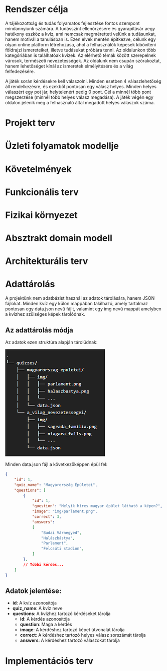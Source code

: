 # Rendszer célja
A tájékozottság és tudás folyamatos fejlesztése fontos szempont mindannyiunk számára. A tudásszint ellenőrzésére és gyarapításár aegy hatékony eszköz a kvíz, ami nemcsak megméretteti velünk a tudásunkat, hanem motivál a tanulásban is. Ezen elvek mentén építkezve, célunk egy olyan online platform létrehozása, ahol a felhasználók képesek kibővíteni földrajzi ismereteiket, illetve tudásukat próbára tenni. Az oldalunkon több kategóriában is találhatóak kvízek. Az elérhető témák között szerepelnek városok, természeti nevezetességek. Az oldalunk nem csupán szórakoztat, hanem lehetőséget kínál az ismeretek elmélyítésére és a világ felfedezésére.

A játék során kérdésekre kell válaszolni. Minden esetben 4 válaszlehetőség áll rendelkezésre, és ezekből pontosan egy válasz helyes. Minden helyes válaszért egy pot jár, helytelenért pedig 0 pont. Cél a minnél több pont megszerzése (minnél több helyes válasz megadása). A játék végén egy oldalon jelenik meg a felhasználó által megadott helyes válaszok száma.

# Projekt terv

# Üzleti folyamatok modellje

# Követelmények

# Funkcionális terv

# Fizikai környezet

# Absztrakt domain modell

# Architekturális terv

# Adattárolás
A projektünk nem adatbázist használ az adatok tárolására, hanem JSON fájlokat. Minden kvíz egy külön mappában találhazó, amely tartalmaz pontosan egy data.json nevű fájlt, valamint egy img nevű mappát amelyben a kvízhez szülséges képek tárolódnak.

## Az adattárolás módja
Az adatok ezen struktúra alapján tárolüdnak:

![Ábra az adatstruktúráról](./img/adat_struktura.png)

Minden data.json fájl a következőképpen épül fel:
```json
{
    "id": 1,
    "quiz_name": "Magyarország Épületei",
    "questions": [
        {
            "id": 1,
            "question": "Melyik híres magyar épület látható a képen?",
            "image": "img/parlament.png",
            "correct": 3,
            "answers":
            [
                "Budai Várnegyed",
                "Halászbástya",
                "Parlament",
                "Felcsúti stadion",
            ]
        },
        // Többi kérdés...
    ]
}
```

## Adatok jelentése:
- **id**: A kvíz azonosítója
 - **quiz_name**: A kvíz neve
 - **questions**: A kvízhez tartozó kérdéseket tárolja
    - **id**: A kérdés azonosítója
    - **question**: Maga a kérdés
    - **image**: A kérdéshez tartozó képet útvonalát tárolja
    - **correct**: A kérdéshez tartozó helyes válasz sorszámát tárolja
    - **answers**: A kérdéshez tartozó válaszokat tárolja

# Implementációs terv